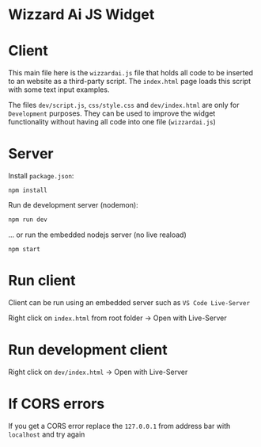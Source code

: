 # Wizzard Ai JS Widget

# Client

This main file here is the `wizzardai.js` file that holds all code to be inserted to an website as a third-party script. The `index.html` page loads this script with some text input examples.

The files `dev/script.js`, `css/style.css` and `dev/index.html` are only for `Development` purposes. They can be used to improve the widget functionality without having all code into one file (`wizzardai.js`)

# Server

Install `package.json`:

```
npm install
```

Run de development server (nodemon):

```bash
npm run dev
```

... or run the embedded nodejs server (no live reaload)

```
npm start
```

# Run client

Client can be run using an embedded server such as `VS Code Live-Server`

Right click on `index.html` from root folder -> Open with Live-Server

# Run development client

Right click on `dev/index.html` -> Open with Live-Server

# If CORS errors

If you get a CORS error replace the `127.0.0.1` from address bar with `localhost` and try again
